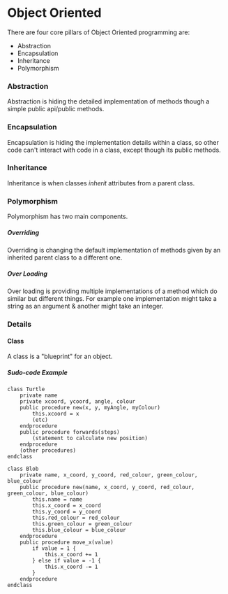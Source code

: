 # Object Oriented
There are four core pillars of Object Oriented programming are:
- Abstraction
- Encapsulation
- Inheritance
- Polymorphism

### Abstraction
Abstraction is hiding the detailed implementation of methods though a simple public api/public methods.

### Encapsulation
Encapsulation is hiding the implementation details within a class, so other code can't interact with code in a class, except though its public methods.

### Inheritance
Inheritance is when classes *inherit* attributes from a parent class.

### Polymorphism
Polymorphism has two main components.
##### Overriding
Overriding is changing the default implementation of methods given by an inherited parent class to a different one.
##### Over Loading
Over loading is providing multiple implementations of a method which do similar but different things. For example one implementation might take a string as an argument & another might take an integer.

### Details

#### Class
A class is a "blueprint" for an object.

##### Sudo-code Example
```
class Turtle
    private name
    private xcoord, ycoord, angle, colour
    public procedure new(x, y, myAngle, myColour)
        this.xcoord = x
        (etc)
    endprocedure
    public procedure forwards(steps)
        (statement to calculate new position)
    endprocedure
    (other procedures)
endclass
```

```
class Blob
    private name, x_coord, y_coord, red_colour, green_colour, blue_colour
    public procedure new(name, x_coord, y_coord, red_colour, green_colour, blue_colour)
        this.name = name
        this.x_coord = x_coord
        this.y_coord = y_coord
        this.red_colour = red_colour
        this.green_colour = green_colour
        this.blue_colour = blue_colour
    endprocedure
    public procedure move_x(value)
        if value = 1 {
            this.x_coord += 1
        } else if value = -1 {
            this.x_coord -= 1
        }
    endprocedure
endclass
```